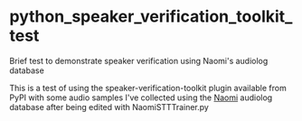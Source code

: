 # python_speaker_verification_toolkit_test

Brief test to demonstrate speaker verification using Naomi's audiolog database

This is a test of using the speaker-verification-toolkit plugin available from
PyPI with some audio samples I've collected using the [Naomi](https://github.com/NaomiProject/Naomi)
audiolog database after being edited with NaomiSTTTrainer.py
